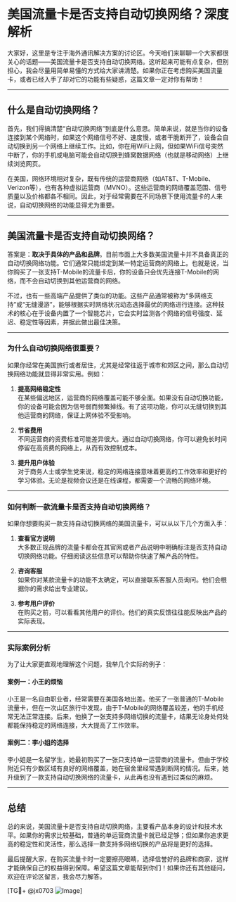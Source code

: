 # 美国流量卡是否支持自动切换网络？深度解析

大家好，这里是专注于海外通讯解决方案的讨论区。今天咱们来聊聊一个大家都很关心的话题——美国流量卡是否支持自动切换网络。这听起来可能有点复杂，但别担心，我会尽量用简单易懂的方式给大家讲清楚。如果你正在考虑购买美国流量卡，或者已经入手了却对它的功能有些疑惑，这篇文章一定对你有帮助！

---

## 什么是自动切换网络？

首先，我们得搞清楚“自动切换网络”到底是什么意思。简单来说，就是当你的设备连接到某个网络时，如果这个网络信号不好、速度慢，或者干脆断开了，设备会自动切换到另一个网络上继续工作。比如，你在用WiFi上网，但如果WiFi信号突然中断了，你的手机或电脑可能会自动切换到蜂窝数据网络（也就是移动网络）上继续浏览网页。

在美国，网络环境相对复杂，既有传统的运营商网络（如AT&T、T-Mobile、Verizon等），也有各种虚拟运营商（MVNO）。这些运营商的网络覆盖范围、信号质量以及价格都各不相同。因此，对于经常需要在不同场景下使用流量卡的人来说，自动切换网络的功能显得尤为重要。

---

## 美国流量卡是否支持自动切换网络？

答案是：**取决于具体的产品和品牌**。目前市面上大多数美国流量卡并不具备真正的自动切换网络功能。它们通常只能绑定到某一特定运营商的网络上。也就是说，当你购买了一张支持T-Mobile的流量卡后，你的设备只会优先连接T-Mobile的网络，而不会自动切换到其他运营商的网络。

不过，也有一些高端产品提供了类似的功能。这些产品通常被称为“多网络支持”或“无缝漫游”，能够根据实时网络状况动态选择最优的网络进行连接。这种技术的核心在于设备内置了一个智能芯片，它会实时监测各个网络的信号强度、延迟、稳定性等因素，并据此做出最佳决策。

---

### 为什么自动切换网络很重要？

如果你经常在美国旅行或者居住，尤其是经常往返于城市和郊区之间，那么自动切换网络功能就显得非常实用。例如：

1. **提高网络稳定性**  
   在某些偏远地区，运营商的网络覆盖可能不够全面。如果没有自动切换功能，你的设备可能会因为信号弱而频繁掉线。有了这项功能，你可以无缝切换到其他运营商的网络，保证上网体验不受影响。

2. **节省费用**  
   不同运营商的资费标准可能差异很大。通过自动切换网络，你可以避免长时间停留在高资费的网络上，从而有效控制成本。

3. **提升用户体验**  
   对于商务人士或学生党来说，稳定的网络连接意味着更高的工作效率和更好的学习体验。无论是视频会议还是在线课程，都需要一个流畅的网络环境。

---

### 如何判断一款流量卡是否支持自动切换网络？

如果你想要购买一款支持自动切换网络的美国流量卡，可以从以下几个方面入手：

1. **查看官方说明**  
   大多数正规品牌的流量卡都会在其官网或者产品说明中明确标注是否支持自动切换网络功能。仔细阅读这些信息可以帮助你快速了解产品的特性。

2. **咨询客服**  
   如果你对某款流量卡的功能不太确定，可以直接联系客服人员询问。他们会根据你的需求给出专业建议。

3. **参考用户评价**  
   在购买之前，可以看看其他用户的评价。他们的真实反馈往往能反映出产品的实际表现。

---

### 实际案例分析

为了让大家更直观地理解这个问题，我举几个实际的例子：

#### 案例一：小王的烦恼  
小王是一名自由职业者，经常需要在美国各地出差。他买了一张普通的T-Mobile流量卡，但在一次山区旅行中发现，由于T-Mobile的网络覆盖较差，他的手机经常无法正常连接。后来，他换了一张支持多网络切换的流量卡，结果无论身处何处都能保持稳定的网络连接，大大提高了工作效率。

#### 案例二：李小姐的选择  
李小姐是一名留学生，她最初购买了一张只支持单一运营商的流量卡。但由于学校附近只有少数区域有良好的网络覆盖，她在宿舍里经常遇到断网的情况。后来，她升级到了一款支持自动切换网络的流量卡，从此再也没有遇到过类似的麻烦。

---

## 总结

总的来说，美国流量卡是否支持自动切换网络，主要看产品本身的设计和技术水平。如果你的需求比较基础，普通的单运营商流量卡就已经足够；但如果你追求更高的稳定性和灵活性，那么选择一款支持多网络切换的产品将是更好的选择。

最后提醒大家，在购买流量卡时一定要擦亮眼睛，选择信誉好的品牌和商家，这样才能确保自己的权益得到保障。希望这篇文章能帮到你们！如果你还有其他疑问，欢迎在评论区留言，我会尽力解答。

[TG💪+ @jx0703 ![Image](https://github.com/user-attachments/assets/dbca1d08-cadb-493c-b0ec-ad6f7a83f270)]
